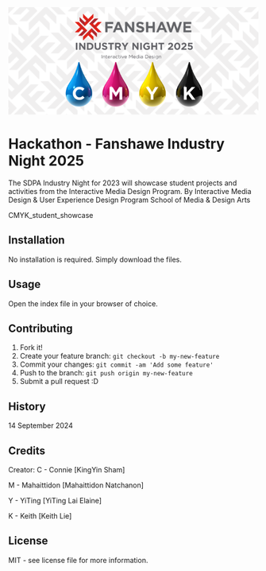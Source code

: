 ![Industry Night 2025](images/industry-night.png)

# Hackathon  - Fanshawe Industry Night 2025
The SDPA Industry Night for 2023 will showcase student projects and 
activities from the Interactive Media Design Program.
By Interactive Media Design & User Experience Design Program
School of Media & Design Arts

CMYK_student_showcase

## Installation

No installation is required. Simply download the files.

## Usage

Open the index file in your browser of choice.

## Contributing

1. Fork it!
2. Create your feature branch: `git checkout -b my-new-feature`
3. Commit your changes: `git commit -am 'Add some feature'`
4. Push to the branch: `git push origin my-new-feature`
5. Submit a pull request :D

## History
14 September 2024

## Credits
Creator:
C - Connie [KingYin Sham]

M - Mahaittidon [Mahaittidon Natchanon]

Y - YiTing [YiTing Lai Elaine]

K - Keith [Keith Lie]

## License
MIT - see license file for more information.
